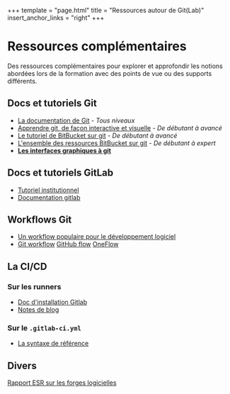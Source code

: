 +++
template = "page.html"
title = "Ressources autour de Git(Lab)"
insert_anchor_links = "right"
+++

# Ressources complémentaires

Des ressources complémentaires pour explorer et approfondir les notions abordées lors de la formation avec des points de vue ou des supports différents. 

## Docs et tutoriels Git

* [La documentation de Git](https://git-scm.com) - *Tous niveaux*
* [Apprendre git, de façon interactive et visuelle](https://learngitbranching.js.org/?locale=fr_FR) - *De débutant à avancé*
* [Le tutoriel de BitBucket sur git](https://www.atlassian.com/fr/git/tutorials/learn-git-with-bitbucket-cloud) - *De débutant à avancé*
* [L'ensemble des ressources BitBucket sur git](https://www.atlassian.com/git/tutorials) - *De débutant à expert*
* [**Les interfaces graphiques à git**](https://git-scm.com/downloads/guis)

## Docs et tutoriels GitLab

* [Tutoriel institutionnel](https://github.com/SocialGouv/tutoriel-gitlab)
* [Documentation gitlab](https://docs.gitlab.com/)

## Workflows Git

* [Un workflow populaire pour le développement logiciel](https://nvie.com/posts/a-successful-git-branching-model/)
* [Git workflow](https://git-scm.com/book/en/v2/Distributed-Git-Distributed-Workflows)
  [GitHub flow](https://guides.github.com/introduction/flow/)
  [OneFlow](https://www.endoflineblog.com/oneflow-a-git-branching-model-and-workflow)

## La CI/CD

### Sur les runners

- [Doc d'installation Gitlab](https://docs.gitlab.com/runner/install/)
- [Notes de blog](https://bdauvissat.gitlab.io/le-geek-montagnard/posts/divers/gitlab-runner/)

### Sur le `.gitlab-ci.yml`

- [La syntaxe de référence](https://docs.gitlab.com/ee/ci/yaml/)

## Divers

   [Rapport ESR sur les forges logicielles](https://www.ouvrirlascience.fr/forges-de-lesr-definition-usages-limitations-rencontrees-et-analyse-des-besoins/)